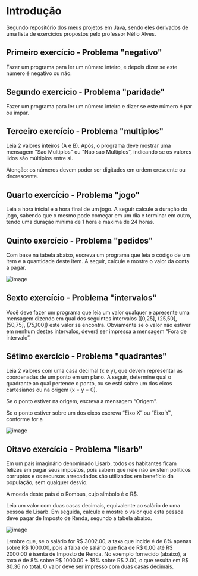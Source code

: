 # Introdução 

Segundo repositório dos meus projetos em Java, sendo eles derivados de uma lista de exercícios propostos pelo professor Nélio Alves. 

## Primeiro exercício - Problema "negativo"

Fazer um programa para ler um número inteiro, e depois dizer se este número é negativo ou não.

## Segundo exercício - Problema "paridade"

Fazer um programa para ler um número inteiro e dizer se este número é par ou ímpar.

## Terceiro exercício - Problema "multiplos"

Leia 2 valores inteiros (A e B). Após, o programa deve mostrar uma mensagem "Sao Multiplos" ou "Nao sao
Multiplos", indicando se os valores lidos são múltiplos entre si. 

Atenção: os números devem poder ser digitados em
ordem crescente ou decrescente.

## Quarto exercício - Problema "jogo"

Leia a hora inicial e a hora final de um jogo. A seguir calcule a duração do jogo, sabendo que o mesmo pode começar em um dia e terminar em outro, tendo uma duração mínima de 1 hora e máxima de 24 horas.

## Quinto exercício - Problema "pedidos"

Com base na tabela abaixo, escreva um programa que leia o código de um item e a quantidade deste item. A
seguir, calcule e mostre o valor da conta a pagar.

![image](https://github.com/user-attachments/assets/f4ea7976-3ab2-47ff-9e14-077b02d153a0)

## Sexto exercício - Problema "intervalos"

Você deve fazer um programa que leia um valor qualquer e apresente uma mensagem dizendo em qual dos
seguintes intervalos ([0,25], (25,50], (50,75], (75,100]) este valor se encontra. Obviamente se o valor não estiver em nenhum destes intervalos, deverá ser impressa a mensagem “Fora de intervalo”.

## Sétimo exercício - Problema "quadrantes"

Leia 2 valores com uma casa decimal (x e y), que devem representar as coordenadas de um ponto em um plano. A seguir, determine qual o quadrante ao qual pertence o
ponto, ou se está sobre um dos eixos cartesianos ou na origem (x = y = 0).

Se o ponto estiver na origem, escreva a mensagem “Origem”.

Se o ponto estiver sobre um dos eixos escreva “Eixo X” ou “Eixo Y”, conforme for a

![image](https://github.com/user-attachments/assets/8630dffc-5ee7-44c9-81d9-4a1a6774ed03)

## Oitavo exercício - Problema "lisarb"

Em um país imaginário denominado Lisarb, todos os habitantes ficam felizes em pagar seus impostos, pois sabem que nele não existem políticos corruptos e os recursos arrecadados são utilizados em benefício da população, sem qualquer desvio. 

A moeda deste país é o Rombus, cujo símbolo é o R$.

Leia um valor com duas casas decimais, equivalente ao salário de uma pessoa de Lisarb. Em seguida, calcule e
mostre o valor que esta pessoa deve pagar de Imposto de Renda, segundo a tabela abaixo.

![image](https://github.com/user-attachments/assets/b024eb2c-c9a7-4f94-911d-f4dbf2ad2ebc)

Lembre que, se o salário for R$ 3002.00, a taxa que incide é de 8% apenas sobre R$ 1000.00, pois a faixa de
salário que fica de R$ 0.00 até R$ 2000.00 é isenta de Imposto de Renda. No exemplo fornecido (abaixo), a taxa é de 8% sobre R$ 1000.00 + 18% sobre R$ 2.00, o que resulta em R$ 80.36 no total. O valor deve ser impresso com duas casas decimais.


